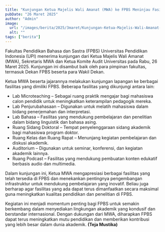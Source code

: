 ```yaml
---
title: "Kunjungan Ketua Majelis Wali Amanat (MWA) ke FPBS Meninjau Fasilitas dan Mendorong Kemajuan Akademik"
pubDate: "26 Maret 2025"
author: "Admin"
image:
  url: "/images/berita/2025/3maret/Kunjungan-Ketua-Majelis-Wali-Amanat-MWA-ke-FPBS-Meninjau-Fasilitas-dan-Mendorong-Kemajuan-Akademik-1 (1).webp"
  alt: ""
tags: ["berita"]
---
```


Fakultas Pendidikan Bahasa dan Sastra (FPBS) Universitas Pendidikan Indonesia (UPI) menerima kunjungan dari Ketua Majelis Wali Amanat (MWA), Sekretaris MWA dan Ketua Komite Audit Universitas pada Rabu, 26 Maret 2025. Kunjungan ini disambut baik oleh para pimpinan fakultas, termasuk Dekan FPBS beserta para Wakil Dekan.

Ketua MWA beserta jajarannya melakukan kunjungan lapangan ke berbagai fasilitas yang dimiliki FPBS. Beberapa fasilitas yang dikunjungi antara lain:

* Lab Microteaching – Sebagai ruang praktik mengajar bagi mahasiswa calon pendidik untuk meningkatkan keterampilan pedagogik mereka.
* Lab Penjurubahasaan – Digunakan untuk melatih mahasiswa dalam bidang penerjemahan dan interpretasi.
* Lab Bahasa – Fasilitas yang mendukung pembelajaran dan penelitian dalam bidang linguistik dan bahasa asing.
* Ruang Sidang Doktoral – Tempat penyelenggaraan sidang akademik bagi mahasiswa program doktor.
* Ruang Kelas dan Ruang Rapat – Menunjang kegiatan pembelajaran dan diskusi akademik.
* Auditorium – Digunakan untuk seminar, konferensi, dan kegiatan akademik lainnya.
* Ruang Podcast – Fasilitas yang mendukung pembuatan konten edukatif berbasis audio dan multimedia.
 
Dalam kunjungan ini, Ketua MWA mengapresiasi berbagai fasilitas yang telah tersedia di FPBS dan menekankan pentingnya pengembangan infrastruktur untuk mendukung pembelajaran yang inovatif. Beliau juga berharap agar fasilitas yang ada dapat terus dimanfaatkan secara maksimal guna meningkatkan kualitas pendidikan dan penelitian di FPBS.

Kegiatan ini menjadi momentum penting bagi FPBS untuk semakin berkembang dalam menyediakan lingkungan akademik yang kondusif dan berstandar internasional. Dengan dukungan dari MWA, diharapkan FPBS dapat terus meningkatkan mutu pendidikan dan memberikan kontribusi yang lebih besar dalam dunia akademik. **(Teja Mustika)**